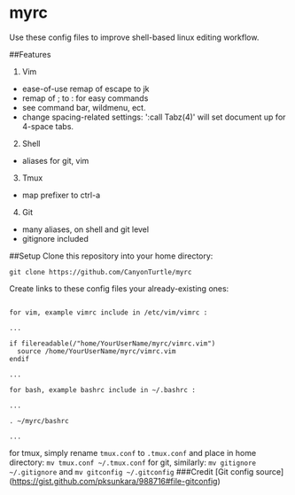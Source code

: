 # myrc
Use these config files to improve shell-based linux editing workflow.

##Features
1. Vim
  * ease-of-use remap of escape to jk
  * remap of ; to : for easy commands
  * see command bar, wildmenu, ect.
  * change spacing-related settings: ':call Tabz(4)' will set document up for 4-space tabs. 
2. Shell
  * aliases for git, vim
3. Tmux
  * map prefixer to ctrl-a
4. Git
  * many aliases, on shell and git level
  * gitignore included

##Setup
Clone this repository into your home directory:

`git clone https://github.com/CanyonTurtle/myrc`

Create links to these config files your already-existing ones:
```

for vim, example vimrc include in /etc/vim/vimrc :

...

if filereadable(/"home/YourUserName/myrc/vimrc.vim")
  source /home/YourUserName/myrc/vimrc.vim
endif

...

for bash, example bashrc include in ~/.bashrc :

...

. ~/myrc/bashrc

...
```

for tmux, simply rename `tmux.conf` to `.tmux.conf` and place in home directory:
`mv tmux.conf ~/.tmux.conf`
for git, similarly: `mv gitignore ~/.gitignore` and `mv gitconfig ~/.gitconfig`
###Credit
[Git config source] (https://gist.github.com/pksunkara/988716#file-gitconfig)
